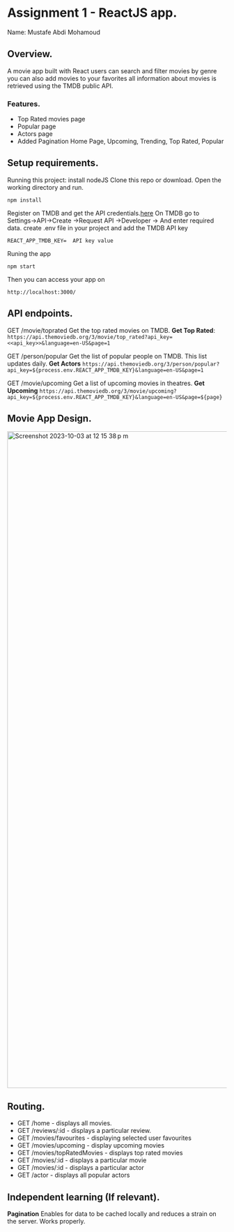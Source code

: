 # Assignment 1 - ReactJS app.

Name: Mustafe Abdi Mohamoud

## Overview.

A movie app built with React users can search and filter movies by genre you can also add movies to your favorites all  information about  movies is retrieved using the TMDB  public API.


### Features.
 
+ Top Rated movies page
+ Popular page
+ Actors page
+ Added Pagination Home Page, Upcoming, Trending, Top Rated, Popular


## Setup requirements.

Running this project: install nodeJS Clone this repo or download. Open the working directory and run.

```
npm install
```

Register on TMDB and get the API credentials.[here](https://developer.themoviedb.org/)
On TMDB go to Settings->API->Create ->Request API ->Developer -> And enter required data.
create .env file in your project and add the TMDB API key 

```
REACT_APP_TMDB_KEY=  API key value
```

Runing the app
```
npm start
```
Then you can access your app on

```
http://localhost:3000/
```



## API endpoints.

GET
/movie/toprated
Get the top rated movies on TMDB.
**Get Top Rated**: `https://api.themoviedb.org/3/movie/top_rated?api_key=<<api_key>>&language=en-US&page=1`

GET
/person/popular
Get the list of popular people on TMDB. This list updates daily.
**Get Actors** `https://api.themoviedb.org/3/person/popular?api_key=${process.env.REACT_APP_TMDB_KEY}&language=en-US&page=1`

GET
/movie/upcoming
Get a list of upcoming movies in theatres.
**Get Upcoming** `https://api.themoviedb.org/3/movie/upcoming?api_key=${process.env.REACT_APP_TMDB_KEY}&language=en-US&page=${page}`

## Movie App Design.
<img width="1506" alt="Screenshot 2023-10-03 at 12 15 38 p m" src="https://github.com/mustafe2889/mustafe2889/assets/59968812/1065b5ff-cf35-42da-9231-1eb985c77248">

## Routing.

+ GET /home - displays all movies.
+ GET /reviews/:id - displays a particular review.
+ GET /movies/favourites - displaying selected user favourites
+ GET /movies/upcoming - display upcoming movies
+ GET /movies/topRatedMovies - displays top rated movies
+ GET /movies/:id - displays a particular movie
+ GET /movies/:id - displays a particular actor
+ GET /actor - displays all popular actors 

## Independent learning (If relevant).

**Pagination** Enables for data to be cached locally and reduces a strain on the server. Works properly.
